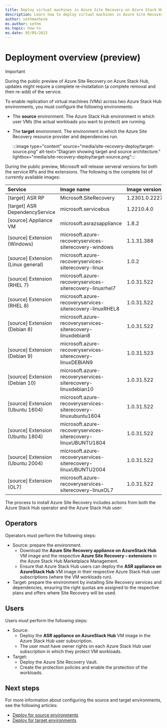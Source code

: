 ```yaml
---
title: Deploy virtual machines in Azure Site Recovery on Azure Stack Hub (preview)
description: Learn how to deploy virtual machines in Azure Site Recovery on Azure Stack Hub. 
author: sethmanheim
ms.author: sethm
ms.topic: how-to
ms.date: 05/05/2023
---
```



# Deployment overview (preview)

> [!IMPORTANT]
> During the public preview of Azure Site Recovery on Azure Stack Hub, updates might require a complete re-installation (a complete removal and then re-add) of the service.

To enable replication of virtual machines (VMs) across two Azure Stack Hub environments, you must configure the following environments:

- The **source** environment. The Azure Stack Hub environment in which user VMs (the actual workloads you want to protect) are running.
- The **target** environment. The environment in which the Azure Site Recovery resource provider and dependencies run.

  :::image type="content" source="media/site-recovery-deploy/target-source.png" alt-text="Diagram showing target and source architecture." lightbox="media/site-recovery-deploy/target-source.png":::
  
During the public preview, Microsoft will release serveral versions for both the service RPs and the extensions. The following is the complete list of currently available images:

| Service                                   | Image name                                                          | Image version       |
| :---------------------------------- | :------------------------------------------------------------- | :------------- |
| [target] ASR RP                    | Microsoft.SiteRecovery                                        | 1.2301.0.2227 |
| [target] ASR DependencyService     | microsoft.servicebus                                          | 1.2210.4.0    |
| [source] Appliance VM              | microsoft.asrazsappliance                                     | 1.8.2         |
| [source] Extension (Windows)       | microsoft.azure-recoveryservices-siterecovery-windows         | 1.1.31.388    |
| [source] Extension (Linux general) | microsoft.azure-recoveryservices-siterecovery-linux           | 1.0.2         |
| [source] Extension (RHEL 7)        | microsoft.azure-recoveryservices-siterecovery-linuxrhel7      | 1.0.31.522    |
| [source] Extension (RHEL 8)        | microsoft.azure-recoveryservices-siterecovery-linuxRHEL8      | 1.0.31.522    |
| [source] Extension (Debian 8)      | microsoft.azure-recoveryservices-siterecovery-linuxdebian8    | 1.0.31.522    |
| [source] Extension (Debian 9)      | microsoft.azure-recoveryservices-siterecovery-linuxDEBIAN9    | 1.0.31.523    |
| [source] Extension (Debian 10)     | microsoft.azure-recoveryservices-siterecovery-linuxdebian10   | 1.0.31.522    |
| [source] Extension (Ubuntu 1604)   | microsoft.azure-recoveryservices-siterecovery-linuxubuntu1604 | 1.0.31.522    |
| [source] Extension (Ubuntu 1804)   | microsoft.azure-recoveryservices-siterecovery-linuxUBUNTU1804 | 1.0.31.522    |
| [source] Extension (Ubuntu 2004)   | microsoft.azure-recoveryservices-siterecovery-linuxUBUNTU2004 | 1.0.31.522    |
| [source] Extension (OL7)           | microsoft.azure-recoveryservices-siterecovery-linuxOL7        | 1.0.31.522    |

The process to install Azure Site Recovery includes actions from both the Azure Stack Hub operator and the Azure Stack Hub user:

## Operators

Operators must perform the following steps:

- Source: prepare the environment.
  - Download the **Azure Site Recovery appliance on AzureStack Hub** VM image and the respective **Azure Site Recovery – extensions** in the Azure Stack Hub Marketplace Management.
  - Ensure that Azure Stack Hub users can deploy the **ASR appliance on AzureStack Hub** VM image in their respective Azure Stack Hub user subscriptions (where the VM workloads run).
- Target: prepare the environment by installing Site Recovery services and dependencies, ensuring the right quotas are assigned to the respective plans and offers where Site Recovery will be used.

## Users

Users must perform the following steps:

- Source:
  - Deploy the **ASR appliance on AzureStack Hub** VM image in the Azure Stack Hub user subscription.
  - The user must have owner rights on each Azure Stack Hub user subscription in which they protect VM workloads.
- Target:
  - Deploy the Azure Site Recovery Vault.
  - Create the protection policies and enable the protection of the workloads.



## Next steps

For more information about configuring the source and target environments, see the following articles:

- [Deploy for source environments](site-recovery-deploy-source.md)
- [Deploy for target environments](site-recovery-deploy-target.md)
